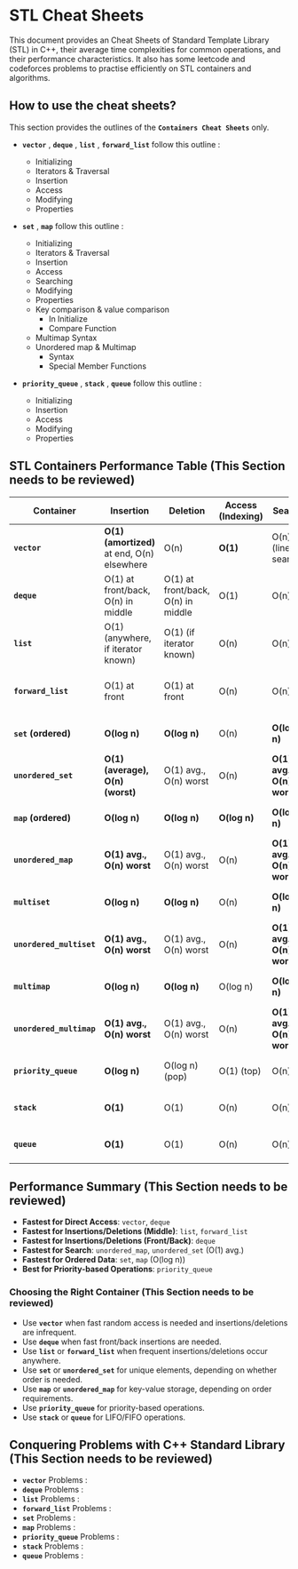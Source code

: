 # STL Cheat Sheets

This document provides an Cheat Sheets of Standard Template Library (STL) in C++, their average time complexities for common operations, and their performance characteristics. It also has some leetcode and codeforces problems to practise efficiently on STL containers and algorithms. 

## **How to use the cheat sheets?**

This section provides the outlines of the **`Containers Cheat Sheets`** only.

- **`vector`** , **`deque`** , **`list`** , **`forward_list`** follow this outline :
  
  - Initializing
  - Iterators & Traversal
  - Insertion
  - Access
  - Modifying
  - Properties

- **`set`** , **`map`** follow this outline :

  - Initializing
  - Iterators & Traversal
  - Insertion
  - Access
  - Searching
  - Modifying
  - Properties
  - Key comparison & value comparison
    - In Initialize
    - Compare Function
  - Multimap Syntax
  - Unordered map & Multimap
    - Syntax
    - Special Member Functions
  
- **`priority_queue`** , **`stack`** , **`queue`** follow this outline :

  - Initializing
  - Insertion
  - Access
  - Modifying
  - Properties


## **STL Containers Performance Table** (This Section needs to be reviewed)

| **Container** | **Insertion** | **Deletion** | **Access (Indexing)** | **Search** | **Sorting** | **Performance Notes** |
|--------------|--------------|--------------|-----------------|--------------|--------------|----------------------|
| **`vector`** | **O(1) (amortized)** at end, O(n) elsewhere | O(n) | **O(1)** | O(n) (linear search) | O(n log n) | Fastest for direct access; slow for inserting/deleting in the middle. |
| **`deque`** | O(1) at front/back, O(n) in middle | O(1) at front/back, O(n) in middle | O(1) | O(n) | O(n log n) | Faster than `vector` for frequent front/back insertions. |
| **`list`** | O(1) (anywhere, if iterator known) | O(1) (if iterator known) | O(n) | O(n) | O(n log n) | Doubly linked; ideal for frequent insertions/deletions anywhere. |
| **`forward_list`** | O(1) at front | O(1) at front | O(n) | O(n) | O(n log n) | Singly linked; less overhead than `list`, but no backward traversal. |
| **`set` (ordered)** | **O(log n)** | **O(log n)** | O(n) | **O(log n)** | O(n log n) | Red-black tree; fast search but no duplicate values. |
| **`unordered_set`** | **O(1) (average), O(n) (worst)** | O(1) avg., O(n) worst | O(n) | **O(1) avg., O(n) worst** | O(n log n) | Hash table; very fast for search but no order. |
| **`map` (ordered)** | **O(log n)** | **O(log n)** | **O(log n)** | **O(log n)** | O(n log n) | Red-black tree; stores key-value pairs in order. |
| **`unordered_map`** | **O(1) avg., O(n) worst** | O(1) avg., O(n) worst | O(n) | **O(1) avg., O(n) worst** | O(n log n) | Hash table; best for fast lookups without order. |
| **`multiset`** | **O(log n)** | **O(log n)** | O(n) | **O(log n)** | O(n log n) | Allows duplicates, slower than `unordered_multiset`. |
| **`unordered_multiset`** | **O(1) avg., O(n) worst** | O(1) avg., O(n) worst | O(n) | **O(1) avg., O(n) worst** | O(n log n) | Faster than `multiset`, but no order. |
| **`multimap`** | **O(log n)** | **O(log n)** | O(log n) | **O(log n)** | O(n log n) | Allows duplicate keys, slower than `unordered_multimap`. |
| **`unordered_multimap`** | **O(1) avg., O(n) worst** | O(1) avg., O(n) worst | O(n) | **O(1) avg., O(n) worst** | O(n log n) | Best for multiple keys with fast lookup. |
| **`priority_queue`** | **O(log n)** | O(log n) (pop) | O(1) (top) | O(n) | O(n log n) | Heap-based; best for priority-based operations. |
| **`stack`** | **O(1)** | O(1) | O(n) | O(n) | O(n log n) | LIFO structure, backed by `deque` by default. |
| **`queue`** | **O(1)** | O(1) | O(n) | O(n) | O(n log n) | FIFO structure, backed by `deque` by default. |

## **Performance Summary** (This Section needs to be reviewed)
- **Fastest for Direct Access**: `vector`, `deque`
- **Fastest for Insertions/Deletions (Middle)**: `list`, `forward_list`
- **Fastest for Insertions/Deletions (Front/Back)**: `deque`
- **Fastest for Search**: `unordered_map`, `unordered_set` (O(1) avg.)
- **Fastest for Ordered Data**: `set`, `map` (O(log n))
- **Best for Priority-based Operations**: `priority_queue`

### **Choosing the Right Container** (This Section needs to be reviewed)
- Use **`vector`** when fast random access is needed and insertions/deletions are infrequent.
- Use **`deque`** when fast front/back insertions are needed.
- Use **`list`** or **`forward_list`** when frequent insertions/deletions occur anywhere.
- Use **`set`** or **`unordered_set`** for unique elements, depending on whether order is needed.
- Use **`map`** or **`unordered_map`** for key-value storage, depending on order requirements.
- Use **`priority_queue`** for priority-based operations.
- Use **`stack`** or **`queue`** for LIFO/FIFO operations.

## **Conquering Problems with C++ Standard Library** (This Section needs to be reviewed)
- **`vector`** Problems :
- **`deque`** Problems :
- **`list`** Problems :
- **`forward_list`** Problems :
- **`set`** Problems :
- **`map`** Problems :
- **`priority_queue`** Problems :
- **`stack`** Problems :
- **`queue`** Problems :


